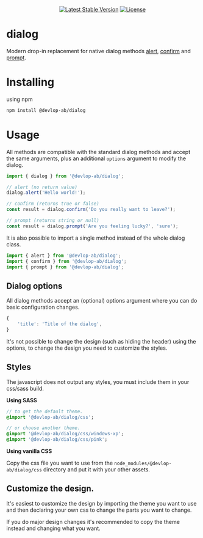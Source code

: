 <p align="center">
    <a href="https://www.npmjs.org/package/@devlop-ab/dialog"><img src="https://img.shields.io/npm/v/@devlop-ab/dialog.svg" alt="Latest Stable Version"></a>
    <a href="https://github.com/devlop/komponent/blob/main/LICENSE.md"><img src="https://img.shields.io/badge/license-MIT-green" alt="License"></a>
</p>

# dialog

Modern drop-in replacement for native dialog methods 
[alert](https://developer.mozilla.org/en-US/docs/Web/API/Window/alert), 
[confirm](https://developer.mozilla.org/en-US/docs/Web/API/Window/confirm) and 
[prompt](https://developer.mozilla.org/en-US/docs/Web/API/Window/prompt).

# Installing

using npm

```bash
npm install @devlop-ab/dialog
```

# Usage

All methods are compatible with the standard dialog methods and accept the same arguments, 
plus an additional `options` argument to modify the dialog.

```javascript
import { dialog } from '@devlop-ab/dialog';

// alert (no return value)
dialog.alert('Hello world!');

// confirm (returns true or false)
const result = dialog.confirm('Do you really want to leave?');

// prompt (returns string or null)
const result = dialog.prompt('Are you feeling lucky?', 'sure');
```

It is also possible to import a single method instead of the whole dialog class.

```javascript
import { alert } from '@devlop-ab/dialog';
import { confirm } from '@devlop-ab/dialog';
import { prompt } from '@devlop-ab/dialog';
```

## Dialog options

All dialog methods accept an (optional) options argument where you can do basic configuration changes.

```javascript
{
    'title': 'Title of the dialog',
}
```

It's not possible to change the design (such as hiding the header) using the options, 
to change the design you need to customize the styles.

## Styles 

The javascript does not output any styles, you must include them in your css/sass build.

**Using SASS** 

```sass
// to get the default theme.
@import '@devlop-ab/dialog/css';

// or choose another theme.
@import '@devlop-ab/dialog/css/windows-xp';
@import '@devlop-ab/dialog/css/pink';
```

**Using vanilla CSS** 

Copy the css file you want to use from the `node_modules/@devlop-ab/dialog/css` directory and put it with your other assets.

## Customize the design.

It's easiest to customize the design by importing the theme you want to use and then 
declaring your own css to change the parts you want to change.

If you do major design changes it's recommended to copy the theme instead and changing what you want.
